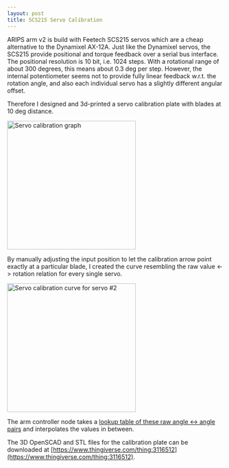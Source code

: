 ```yaml
---
layout: post
title: SCS215 Servo Calibration
---
```


ARIPS arm v2 is build with Feetech SCS215 servos which are a cheap alternative to the Dynamixel AX-12A. Just like the Dynamixel servos, the SCS215 provide positional and torque feedback over a serial bus interface. The positional resolution is 10 bit, i.e. 1024 steps. With a rotational range of about 300 degrees, this means about 0.3 deg per step. However, the internal potentiometer seems not to provide fully linear feedback w.r.t. the rotation angle, and also each individual servo has a slightly different angular offset.

Therefore I designed and 3d-printed a servo calibration plate with blades at 10 deg distance.

<img src="{{ site.baseurl }}/images/calibration_plate.jpg" alt="Servo calibration graph" width="300"/>

By manually adjusting the input position to let the calibration arrow point exactly at a particular blade, I created the curve resembling the raw value <-> rotation relation for every single servo.

<img src="{{ site.baseurl }}/images/servo_calibration.png" alt="Servo calibration curve for servo #2" width="300"/>

The arm controller node takes a [lookup table of these raw angle <-> angle pairs](https://github.com/jgdo/arips_ros/blob/master/arips_launch/config/scs_servo_params.yaml) and interpolates the values in between. 

The 3D OpenSCAD and STL files for the calibration plate can be downloaded at [https://www.thingiverse.com/thing:3116512](https://www.thingiverse.com/thing:3116512).


